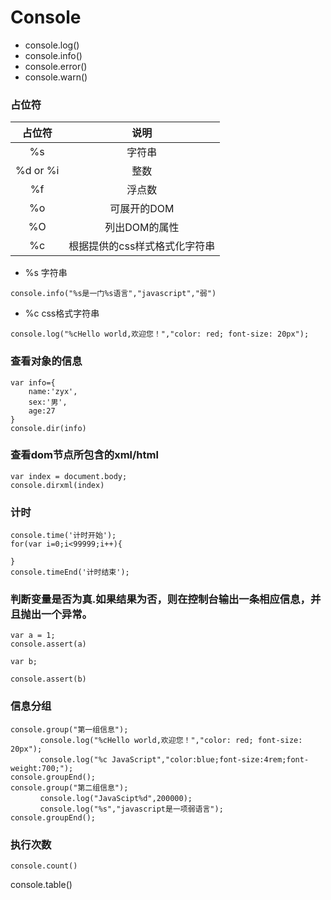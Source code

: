 # Console

* console.log()
* console.info()
* console.error()
* console.warn()

### 占位符
占位符|说明
:----:|:----:
%s|字符串
%d or %i |	整数
%f | 浮点数
%o | 可展开的DOM
%O | 列出DOM的属性
%c | 根据提供的css样式格式化字符串

* %s 字符串
```
console.info("%s是一门%s语言","javascript","弱")
```
* %c css格式字符串
```
console.log("%cHello world,欢迎您！","color: red; font-size: 20px"); 
```

### 查看对象的信息

```
var info={
    name:'zyx',
    sex:'男',
    age:27
}
console.dir(info)
```

### 查看dom节点所包含的xml/html

```
var index = document.body;
console.dirxml(index)
```

### 计时
```
console.time('计时开始');
for(var i=0;i<99999;i++){

}
console.timeEnd('计时结束');
```

### 判断变量是否为真.如果结果为否，则在控制台输出一条相应信息，并且抛出一个异常。
```
var a = 1;
console.assert(a)

var b;

console.assert(b)
```

### 信息分组
```
console.group("第一组信息");
　　　　console.log("%cHello world,欢迎您！","color: red; font-size: 20px");
　　　　console.log("%c JavaScript","color:blue;font-size:4rem;font-weight:700;");
console.groupEnd();
console.group("第二组信息");
　　　　console.log("JavaScipt%d",200000);
　　　　console.log("%s","javascript是一项弱语言");
console.groupEnd();
```

### 执行次数

```
console.count()
```

console.table()

